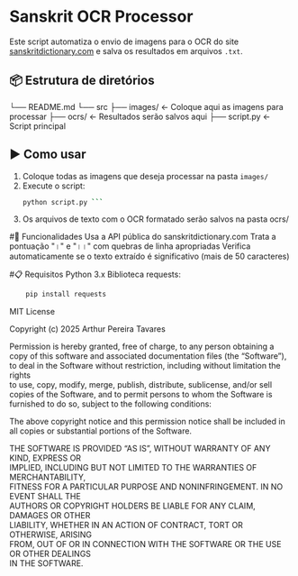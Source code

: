 # Sanskrit OCR Processor

Este script automatiza o envio de imagens para o OCR do site [sanskritdictionary.com](https://ocr.sanskritdictionary.com) e salva os resultados em arquivos `.txt`.

## 📦 Estrutura de diretórios

└── README.md
└── src
	├── images/ ← Coloque aqui as imagens para processar
	├── ocrs/ ← Resultados serão salvos aqui
	├── script.py ← Script principal
	
	
## ▶️ Como usar

1. Coloque todas as imagens que deseja processar na pasta `images/`
2. Execute o script:
   ```bash
   python script.py ```
3. Os arquivos de texto com o OCR formatado serão salvos na pasta ocrs/

#📌 Funcionalidades
	Usa a API pública do sanskritdictionary.com
	Trata a pontuação "।" e "।।" com quebras de linha apropriadas
	Verifica automaticamente se o texto extraído é significativo (mais de 50 caracteres)

#📋 Requisitos
	Python 3.x
	Biblioteca requests:
```bash
	pip install requests
```
	
MIT License

Copyright (c) 2025 Arthur Pereira Tavares
 
Permission is hereby granted, free of charge, to any person obtaining a copy
of this software and associated documentation files (the “Software”), to deal
in the Software without restriction, including without limitation the rights  
to use, copy, modify, merge, publish, distribute, sublicense, and/or sell  
copies of the Software, and to permit persons to whom the Software is  
furnished to do so, subject to the following conditions:

The above copyright notice and this permission notice shall be included in  
all copies or substantial portions of the Software.

THE SOFTWARE IS PROVIDED “AS IS”, WITHOUT WARRANTY OF ANY KIND, EXPRESS OR  
IMPLIED, INCLUDING BUT NOT LIMITED TO THE WARRANTIES OF MERCHANTABILITY,  
FITNESS FOR A PARTICULAR PURPOSE AND NONINFRINGEMENT. IN NO EVENT SHALL THE  
AUTHORS OR COPYRIGHT HOLDERS BE LIABLE FOR ANY CLAIM, DAMAGES OR OTHER  
LIABILITY, WHETHER IN AN ACTION OF CONTRACT, TORT OR OTHERWISE, ARISING  
FROM, OUT OF OR IN CONNECTION WITH THE SOFTWARE OR THE USE OR OTHER DEALINGS  
IN THE SOFTWARE.

